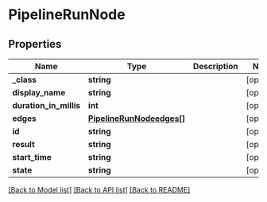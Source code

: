 # PipelineRunNode

## Properties
Name | Type | Description | Notes
------------ | ------------- | ------------- | -------------
**_class** | **string** |  | [optional] 
**display_name** | **string** |  | [optional] 
**duration_in_millis** | **int** |  | [optional] 
**edges** | [**PipelineRunNodeedges[]**](PipelineRunNodeedges.md) |  | [optional] 
**id** | **string** |  | [optional] 
**result** | **string** |  | [optional] 
**start_time** | **string** |  | [optional] 
**state** | **string** |  | [optional] 

[[Back to Model list]](../README.md#documentation-for-models) [[Back to API list]](../README.md#documentation-for-api-endpoints) [[Back to README]](../README.md)


